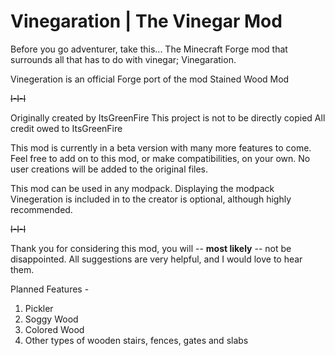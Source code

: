 # Vinegaration | The Vinegar Mod
Before you go adventurer, take this...
The Minecraft Forge mod that surrounds all that has to do with vinegar; Vinegaration.

Vinegeration is an official Forge port of the mod Stained Wood Mod

~~I-I-I~~

Originally created by ItsGreenFire
This project is not to be directly copied
All credit owed to ItsGreenFire

This mod is currently in a beta version with many more features to come.
Feel free to add on to this mod, or make compatibilities, on your own.
No user creations will be added to the original files.

This mod can be used in any modpack.
Displaying the modpack Vinegeration is included in to the creator is optional, although highly recommended.

~~I-I-I~~

Thank you for considering this mod, you will -- **most likely** -- not be disappointed.
All suggestions are very helpful, and I would love to hear them.

Planned Features -
1. Pickler
2. Soggy Wood
3. Colored Wood
4. Other types of wooden stairs, fences, gates and slabs